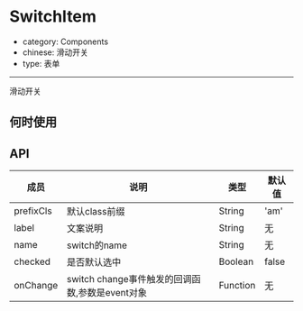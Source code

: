 # SwitchItem

- category: Components
- chinese: 滑动开关
- type: 表单

---

滑动开关

## 何时使用



## API


| 成员        | 说明           | 类型               | 默认值       |
|------------|----------------|--------------------|--------------|
| prefixCls    | 默认class前缀        | String |   'am'  |
| label    | 文案说明        | String |   无  |
| name    | switch的name        | String |   无  |
| checked    | 是否默认选中        | Boolean |   false  |
| onChange    | switch change事件触发的回调函数,参数是event对象 | Function |   无  |
